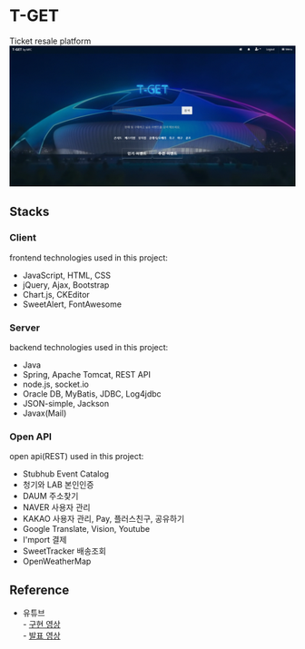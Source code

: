 # T-GET 
Ticket resale platform  
![Alt text](/tgetmain.gif "Optional title")

## Stacks
### Client 
frontend technologies used in this project:

* JavaScript, HTML, CSS
* jQuery, Ajax, Bootstrap
* Chart.js, CKEditor
* SweetAlert, FontAwesome

### Server 
backend technologies used in this project:

* Java
* Spring, Apache Tomcat, REST API
* node.js, socket.io
* Oracle DB, MyBatis, JDBC, Log4jdbc
* JSON-simple, Jackson
* Javax(Mail)

### Open API 
open api(REST) used in this project:

* Stubhub Event Catalog
* 청기와 LAB 본인인증 
* DAUM 주소찾기
* NAVER 사용자 관리
* KAKAO 사용자 관리, Pay, 플러스친구, 공유하기
* Google Translate, Vision, Youtube
* I'mport 결제
* SweetTracker 배송조회 
* OpenWeatherMap 

## Reference
* 유튜브     
         - [구현 영상](https://youtu.be/WkNdfJ11B2M)   
         - [발표 영상](https://www.youtube.com/watch?v=6gp4n4FbjIg)
